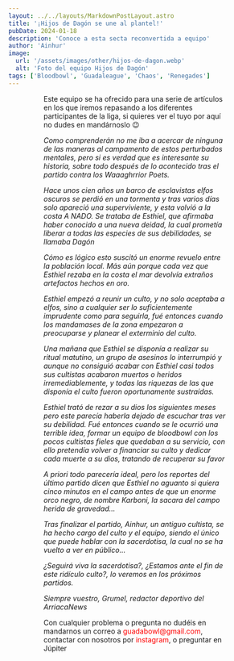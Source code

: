 ```yaml
---
layout: ../../layouts/MarkdownPostLayout.astro
title: '¡Hijos de Dagón se une al plantel!'
pubDate: 2024-01-18
description: 'Conoce a esta secta reconvertida a equipo'
author: 'Ainhur'
image:
  url: '/assets/images/other/hijos-de-dagon.webp'
  alt: 'Foto del equipo Hijos de Dagón'
tags: ['Bloodbowl', 'Guadaleague', 'Chaos', 'Renegades']
---
```


Este equipo se ha ofrecido para una serie de artículos en los que iremos repasando a los diferentes participantes de la liga, si quieres ver el tuyo por aquí no dudes en mandárnoslo 😉

_Como comprenderán no me iba a acercar de ninguna de las maneras al campamento de estos perturbados mentales, pero si es verdad que es interesante su historia, sobre todo después de lo acontecido tras el partido contra los Waaaghrrior Poets._

_Hace unos cien años un barco de esclavistas elfos oscuros se perdió en una tormenta y tras varios días solo apareció una superviviente, y esta volvió a la costa A NADO. Se trataba de Esthiel, que afirmaba haber conocido a una nueva deidad, la cual prometía liberar a todas las especies de sus debilidades, se llamaba Dagón_

_Cómo es lógico esto suscitó un enorme revuelo entre la población local. Más aún porque cada vez que Esthiel rezaba en la costa el mar devolvía extraños artefactos hechos en oro._

_Esthiel empezó a reunir un culto, y no solo aceptaba a elfos, sino a cualquier ser lo suficientemente imprudente como para seguirla, fué entonces cuando los mandamases de la zona empezaron a preocuparse y planear el exterminio del culto._

_Una mañana que Esthiel se disponía a realizar su ritual matutino, un grupo de asesinos lo interrumpió y aunque no consiguió acabar con Esthiel casi todos sus cultistas acabaron muertos o heridos irremediablemente, y todas las riquezas de las que disponía el culto fueron oportunamente sustraídas._

_Esthiel trató de rezar a su dios los siguientes meses pero este parecía haberla dejado de escuchar tras ver su debilidad. Fué entonces cuando se le ocurrió una terrible idea, formar un equipo de bloodbowl con los pocos cultistas fieles que quedaban a su servicio, con ello pretendía volver a financiar su culto y dedicar cada muerte a su dios, tratando de recuperar su favor_

_A priori todo parecería ideal, pero los reportes del último partido dicen que Esthiel no aguanto si quiera cinco minutos en el campo antes de que un enorme orco negro, de nombre Karboni, la sacara del campo herida de gravedad..._

_Tras finalizar el partido, Ainhur, un antiguo cultista, se ha hecho cargo del culto y el equipo, siendo el único que puede hablar con la sacerdotisa, la cual no se ha vuelto a ver en público..._

_¿Seguirá viva la sacerdotisa?, ¿Estamos ante el fin de este ridículo culto?, lo veremos en los próximos partidos._

_Siempre vuestro, Grumel, redactor deportivo del ArriacaNews_

Con cualquier problema o pregunta no dudéis en mandarnos un correo a [guadabowl@gmail.com](mailto:guadabowl@gmail.com), contactar con nosotros por [instagram](https://www.instagram.com/guadabowl/), o preguntar en Júpiter

<style>
    a {
      color: red;
      text-decoration: none;
    }
    img{
      width:100%
    }
    @media screen and (min-width: 636px) {
      img{
        width:50%;
        margin-left:25%;
      }
      p,h2,ul,li {
        padding:0em 5em 0em 5em;
      }
      h1 {
        text-align: center;
      }
    }
</style>
